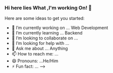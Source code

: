 ### Hi here lies What ,I'm working On! 👋



Here are some ideas to get you started:

- 🔭 I’m currently working on ... Web Development
- 🌱 I’m currently learning ... Backend
- 👯 I’m looking to collaborate on ...
- 🤔 I’m looking for help with ...
- 💬 Ask me about ... Anything
- 📫 How to reach me: ...
- 😄 Pronouns: ...He/Him
- ⚡ Fun fact: ...
-->

